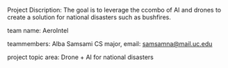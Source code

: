 Project Discription: 
The goal is to leverage the ccombo of AI and drones to create a solution for national disasters such as bushfires. 

team name: AeroIntel

teammembers: Alba Samsami CS major, email: samsamna@mail.uc.edu

project topic area: Drone + AI for national disasters
